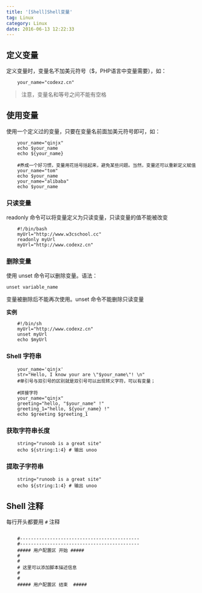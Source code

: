 ```yaml
---
title: '[Shell]Shell变量'
tag: Linux
category: Linux
date: 2016-06-13 12:22:33
---
```


## 定义变量
定义变量时，变量名不加美元符号（$，PHP语言中变量需要），如：

```
	your_name="codexz.cn"
```
> 注意，变量名和等号之间不能有空格

## 使用变量
使用一个定义过的变量，只要在变量名前面加美元符号即可，如：
```
	your_name="qinjx"
	echo $your_name
	echo ${your_name}

	#养成一个好习惯，变量用花括号括起来，避免某些问题。当然，变量还可以重新定义赋值
	your_name="tom"
	echo $your_name
	your_name="alibaba"
	echo $your_name
```
### 只读变量

readonly 命令可以将变量定义为只读变量，只读变量的值不能被改变
```
	#!/bin/bash
	myUrl="http://www.w3cschool.cc"
	readonly myUrl
	myUrl="http://www.codexz.cn"
```

### 删除变量

使用 unset 命令可以删除变量。语法：

	unset variable_name
变量被删除后不能再次使用。unset 命令不能删除只读变量

**实例**
```
	#!/bin/sh
	myUrl="http://www.codexz.cn"
	unset myUrl
	echo $myUrl
```
### Shell 字符串

```
	your_name='qinjx'
	str="Hello, I know your are \"$your_name\"! \n"
	#单引号与双引号的区别就是双引号可以出现转义字符，可以有变量；
	
	#拼接字符
	your_name="qinjx"
	greeting="hello, "$your_name" !"
	greeting_1="hello, ${your_name} !"
	echo $greeting $greeting_1
```

### 获取字符串长度

```
	string="runoob is a great site"
	echo ${string:1:4} # 输出 unoo
```

### 提取子字符串

```
	string="runoob is a great site"
	echo ${string:1:4} # 输出 unoo
```

## Shell 注释



每行开头都要用 `#` 注释
```
	
	#--------------------------------------------
	#--------------------------------------------
	##### 用户配置区 开始 #####
	#
	#
	# 这里可以添加脚本描述信息
	# 
	#
	##### 用户配置区 结束  #####
```
